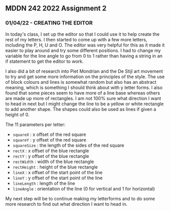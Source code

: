 ## MDDN 242 2022 Assignment 2

### 01/04/22 - CREATING THE EDITOR

In today's class, I set up the editor so that I could use it to help create the rest of my letters. I then started to come up with a few more letters, including the P, H, U and O. The editor was very helpful for this as it made it easier to play around and try some different positions. I had to change my variable for the line angle to go from 0 to 1 rather than having a string in an if statement to get the editor to work.

I also did a bit of research into Piet Mondrian and the De Stijl art movement to try and get some more information on the principles of the style. The use of block colours and lines is somewhat random but also has an abstract meaning, which is something I should think about with y letter forms. I also found that some pieces seem to have more of a line base whereas others are made up more of rectangles. I am not 100% sure what direction I want to head in next but I might change the line to be a yellow or white rectangle to add another shape. The shapes could also be used as lines if given a height of 0.

The 11 parameters per letter:
  * `squareX` : x offset of the red square
  * `squareY` : y offset of the red square
  * `squareSize` : the length of the sides of the red square
  * `rectX` : x offset of the blue rectangle
  * `rectY` : y offset of the blue rectangle
  * `rectWidth` : width of the blue rectangle
  * `rectHeight` : height of the blue rectangle
  * `lineX` : x offset of the start point of the line
  * `lineY` : y offset of the start point of the line
  * `lineLength` : length of the line
  * `lineAngle` : orientation of the line (0 for vertical and 1 for horizontal)

My next step will be to continue making my letterforms and to do some more research to find out what direction I want to head in.
